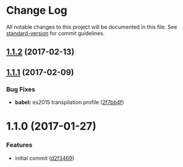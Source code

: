 # Change Log

All notable changes to this project will be documented in this file. See [standard-version](https://github.com/conventional-changelog/standard-version) for commit guidelines.

<a name="1.1.2"></a>
## [1.1.2](https://github.com/prepair/parse-price/compare/v1.1.1...v1.1.2) (2017-02-13)



<a name="1.1.1"></a>
## [1.1.1](https://github.com/prepair/parse-price/compare/v1.1.0...v1.1.1) (2017-02-09)


### Bug Fixes

* **babel:** es2015 transpilation profile ([2f7bb4f](https://github.com/prepair/parse-price/commit/2f7bb4f))



<a name="1.1.0"></a>
# 1.1.0 (2017-01-27)


### Features

* initial commit ([d2f3469](https://github.com/prepair/parse-price/commit/d2f3469))
